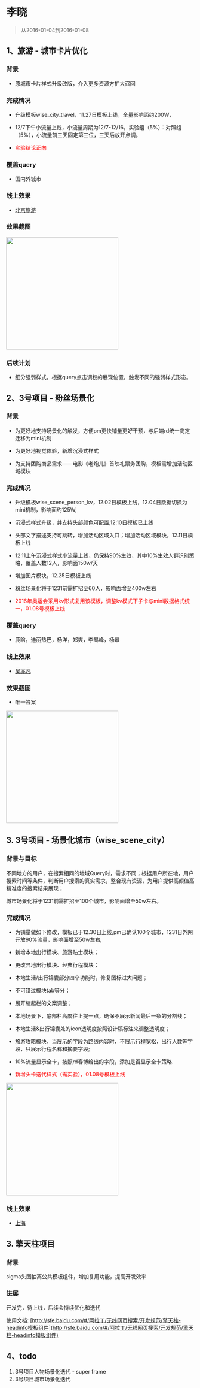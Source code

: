 # 李晓

> 从2016-01-04到2016-01-08

## 1、旅游 - 城市卡片优化

### 背景

* 原城市卡片样式升级改版，介入更多资源方扩大召回

### 完成情况

* 升级模板wise_city_travel，11.27日模板上线，全量影响面约200W，

* 12/7下午小流量上线，小流量周期为12/7-12/16，实验组（5%）：对照组（5%），小流量前三天固定第三位，三天后放开点调。

* <span style="color:red">实验结论正向</span>

### 覆盖query

* 国内外城市

### 线上效果

* [北京旅游](https://m.baidu.com/ssid=c1c6737465706879777531313235e339/from=844b/s?word=%E5%8C%97%E4%BA%AC%E6%97%85%E6%B8%B8&sid=102393)

### 效果截图

<img width="300" src="img/lixiao12/travel_02.png">

### 后续计划

* 细分强弱样式，根据query点击调权的展现位置，触发不同的强弱样式形态。

## 2、3号项目 - 粉丝场景化

### 背景

* 为更好地支持场景化的触发，方便pm更快铺量更好干预，与后端rd统一商定迁移为mini机制

* 为更好地视觉体验，新增沉浸式样式

* 为支持团购商品需求——电影《老炮儿》首映礼票务团购，模板需增加活动区域模块

### 完成情况

* 升级模板wise_scene_person_kv，12.02日模板上线，12.04日数据切换为mini机制，影响面约125W;

* 沉浸式样式升级，并支持头部颜色可配置,12.10日模板已上线

* 头部文字描述支持可跳转，增加活动区域入口；增加活动区域模块，12.11日模板上线

* 12.11上午沉浸式样式小流量上线，仍保持90%生效，其中10%生效人群识别策略，覆盖人数12人，影响面150w/天

* 增加图片模块，12.25日模板上线

* 粉丝场景化将于1231前需扩招至60人，影响面增至400w左右

* <span style="color:red">2016年奥运会采用kv形式复用该模板，调整kv模式下子卡与mini数据格式统一，01.08号模板上线</span>

### 覆盖query

* 鹿晗，迪丽热巴，杨洋，郑爽，李易峰，杨幂

### 线上效果

* [吴亦凡](https://www.baidu.com/ssid=8a3d73746172c3f7d0c773746172fc4b/from=844b/s?word=%E5%90%B4%E4%BA%A6%E5%87%A1&sa=tb&ts=8665908&t_kt=0&ms=1&rsv_pq=6932049557572375983&ss=101&t_it=1&rsv_sug4=3221&inputT=2313&oq=%E7%8E%8B%E6%BA%90)

### 效果截图

* 唯一答案

<img width="300" src="img/lixiao12/01.png">

## 3. 3号项目 - 场景化城市（wise_scene_city）

### 背景与目标
不同地方的用户，在搜索相同的地域Query时，需求不同；根据用户所在地，用户搜索时间等条件，判断用户搜索的真实需求，整合现有资源，为用户提供高颜值高精准度的搜索结果展现；

城市场景化将于1231前需扩招至100个城市，影响面增至50w左右。

### 完成情况

- 为铺量做如下修改，模板已于12.30日上线,pm已确认100个城市，1231日外网开放90%流量，影响面增至50w左右,

- 新增本地出行模块、旅游贴士模块；

- 更改异地出行模块、经典行程模块；

- 本地生活/出行锦囊部分四个功能时，修复图标过大问题；

- 不可错过模块tab等分；

- 展开缩起栏的文案调整；

- 本地场景下，底部栏高度往上提一点，确保不展示新闻最后一条的分割线；

- 本地生活&出行锦囊处的icon透明度按照设计稿标注来调整透明度；

- 旅游攻略模块，当展示的字段为路线内容时，不展示行程宽松，出行人数等字段，只展示行程名称和摘要字段;

- 10%流量显示全卡，按照rd春博给出的字段，添加是否显示全卡策略.

- <span style="color:red">新增头卡迭代样式（需实验），01.08号模板上线</span>

<img src="img/liuquanyou/city.png" width=300/>

### 线上效果

* [上海](https://m.baidu.com/s?word=%E4%B8%8A%E6%B5%B7&sid=102122#|ala_scene_h=0_1)

## 3. 擎天柱项目

### 背景

sigma头图抽离公共模板组件，增加复用功能，提高开发效率

### 进展

开发完，待上线，后续会持续优化和迭代

使用文档: [http://sfe.baidu.com/#/阿拉丁/无线网页搜索/开发规范/擎天柱-headinfo模板组件](http://sfe.baidu.com/#/阿拉丁/无线网页搜索/开发规范/擎天柱-headinfo模板组件)


## 4、todo

1. 3号项目人物场景化迭代 - super frame
1. 3号项目城市场景化迭代

